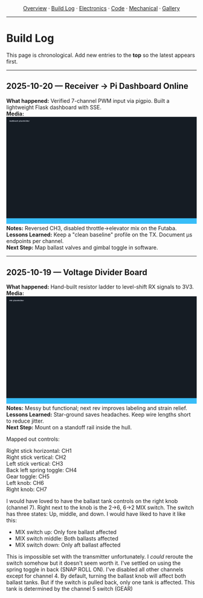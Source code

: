 
<div align="center">
  <a href="{{ '/' | relative_url }}">Overview</a> ·
  <a href="{{ '/build-log.html' | relative_url }}">Build&nbsp;Log</a> ·
  <a href="{{ '/electronics.html' | relative_url }}">Electronics</a> ·
  <a href="{{ '/code.html' | relative_url }}">Code</a> ·
  <a href="{{ '/mechanical.html' | relative_url }}">Mechanical</a> ·
  <a href="{{ '/gallery.html' | relative_url }}">Gallery</a>
</div>

---

# Build Log

This page is chronological. Add new entries to the **top** so the latest appears first.

---

## 2025-10-20 — Receiver → Pi Dashboard Online
**What happened:** Verified 7-channel PWM input via pigpio. Built a lightweight Flask dashboard with SSE.  
**Media:** ![Dashboard](assets/images/dashboard-placeholder.jpg)  
**Notes:** Reversed CH3, disabled throttle→elevator mix on the Futaba.  
**Lessons Learned:** Keep a "clean baseline" profile on the TX. Document µs endpoints per channel.  
**Next Step:** Map ballast valves and gimbal toggle in software.

---

## 2025-10-19 — Voltage Divider Board
**What happened:** Hand-built resistor ladder to level-shift RX signals to 3V3.  
**Media:** ![PCB](assets/images/pcb-placeholder.jpg)  
**Notes:** Messy but functional; next rev improves labeling and strain relief.  
**Lessons Learned:** Star-ground saves headaches. Keep wire lengths short to reduce jitter.  
**Next Step:** Mount on a standoff rail inside the hull.


Mapped out controls:

Right stick horizontal: CH1  
Right stick vertical: CH2  
Left stick vertical: CH3  
Back left spring toggle: CH4  
Gear toggle: CH5  
Left knob: CH6  
Right knob: CH7  

I would have loved to have the ballast tank controls on the right knob (channel 7). Right next to the knob is the 2->6, 6->2 MIX switch. The switch has three states: Up, middle, and down. I would have liked to have it like this:  
* MIX switch up: Only fore ballast affected  
* MIX switch middle: Both ballasts affected  
* MIX switch down: Only aft ballast affected  

This is impossible set with the transmitter unfortunately. I *could* reroute the switch somehow but it doesn't seem worth it.
I've settled on using the spring toggle in back (SNAP ROLL ON). I've disabled all other channels except for channel 4. By default, turning the ballast knob will affect both ballast tanks. But if the switch is pulled back, only one tank is affected. This tank is determined by the channel 5 switch (GEAR) 
